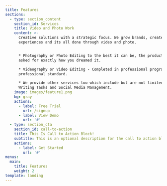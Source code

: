 ```yaml
---
title: Features
sections:
  - type: section_content
    section_id: Services
    title: Video and Photo Work
    content: >-
      Creative solutions with a strategic focus. We grow brands, create
      experiences and its all done through video and photo.


      * Photography or Photo Editing to the best it can be, the product you
      asked for exactly how you dreamed it.

      * Videography or Video Editing - Completed in professional programs to a
      professional standard.

      * We provide other services too which include but are not limited to:
      Writing Tasks and Social Media Management.
    image: images/feature1.png
    bg: gray
    actions:
      - label: Free Trial
        url: /signup
      - label: View Demo
        url: '#'
  - type: section_cta
    section_id: call-to-action
    title: This Is Call to Action Block!
    subtitle: This is an optional description for the call to action block.
    actions:
      - label: Get Started
        url: '#'
menus:
  main:
    title: Features
    weight: 2
template: landing
---
```

